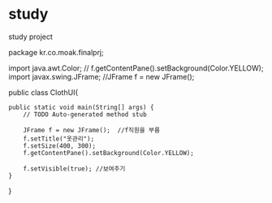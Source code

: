 # study
study project




package kr.co.moak.finalprj;

import java.awt.Color;   //		f.getContentPane().setBackground(Color.YELLOW);
import javax.swing.JFrame;    //JFrame f = new JFrame();

public class ClothUI{   

	public static void main(String[] args) {
		// TODO Auto-generated method stub

		JFrame f = new JFrame();  //f직원을 부름
		f.setTitle("옷관리");
		f.setSize(400, 300);
		f.getContentPane().setBackground(Color.YELLOW);

		f.setVisible(true); //보여주기
	}

}
